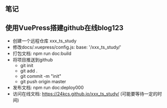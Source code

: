 ## 笔记
## 使用VuePress搭建github在线blog123
- 创建一个远程仓库 xxx_ts_study
- 修改docs/.vuepress/config.js: base: '/xxx_ts_study/'
- 打包文档: npm run doc:build
- 将项目推送到github
  - git init
  - git add .
  - git commit -m "init"
  - git push origin master
- 发布文档: npm run doc:deploy000
- 访问在线文档: https://24kcs.github.io/xxx_ts_study/ (可能要等待一定的时间)